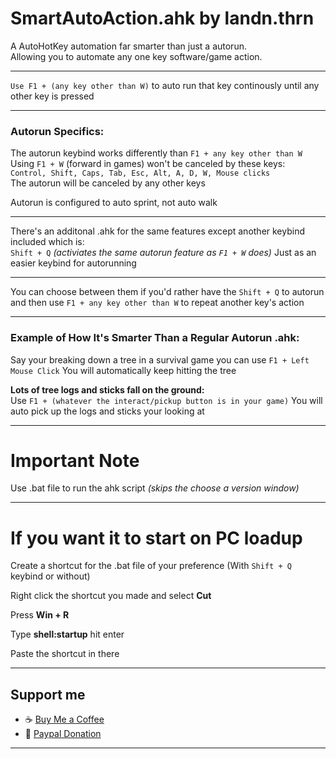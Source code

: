 # SmartAutoAction.ahk by landn.thrn

A AutoHotKey automation far smarter than just a autorun.  
Allowing you to automate any one key software/game action.  

---

`Use F1 + (any key other than W)` to auto run that key continously until any other key is pressed  

---

### Autorun Specifics:
The autorun keybind works differently than `F1 + any key other than W`  
Using `F1 + W` (forward in games) won't be canceled by these keys:  
`Control, Shift, Caps, Tab, Esc, Alt, A, D, W, Mouse clicks`  
The autorun will be canceled by any other keys  

Autorun is configured to auto sprint, not auto walk  

---

There's an additonal .ahk for the same features except another keybind included which is:  
`Shift + Q` *(activiates the same autorun feature as `F1 + W` does)*
Just as an easier keybind for autorunning  

---

You can choose between them if you'd rather have the `Shift + Q` to autorun and then use `F1 + any key other than W` to repeat another key's action  

---

### Example of How It's Smarter Than a Regular Autorun .ahk:
Say your breaking down a tree in a survival game you can use `F1 + Left Mouse Click`
You will automatically keep hitting the tree  

**Lots of tree logs and sticks fall on the ground:**  
Use `F1 + (whatever the interact/pickup button is in your game)` 
You will auto pick up the logs and sticks your looking at  

---

# Important Note
Use .bat file to run the ahk script *(skips the choose a version window)*

---

# If you want it to start on PC loadup  

Create a shortcut for the .bat file of your preference (With `Shift + Q` keybind or without)  

Right click the shortcut you made and select **Cut**  

Press **Win + R**  

Type **shell:startup** hit enter  

Paste the shortcut in there  

---

## Support me
- ☕ [Buy Me a Coffee](https://buymeacoffee.com/landn.thrn)  
- 🌊 [Paypal Donation](https://www.paypal.com/donate/?hosted_button_id=K4PLHFVBH7X8C)

---
